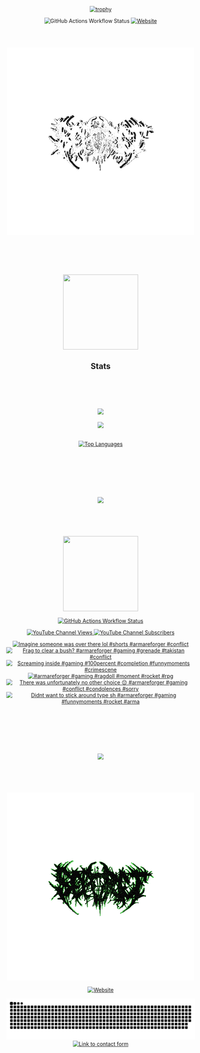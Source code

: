 [COMMENT]: <TITLE*****************************************>

<div align="center">
  <a href="https://seperet.com">
    
  [![trophy](https://github-profile-trophy.vercel.app/?username=denv3rr&column=-1&no-frame=true&no-bg=true&theme=darkhub&title=-Stars,-PullRequest,-Issues,-Reviews)](https://github.com/ryo-ma/github-profile-trophy)
    
  ![GitHub Actions Workflow Status](https://img.shields.io/github/actions/workflow/status/denv3rr/denv3rr/.github%2Fworkflows%2Fyoutube-cards.yml?logoColor=CD201F&label=connections&link=https%3A%2F%2Fyoutube.com%2F%40seperet)
  </a>
  <a href="https://seperet.com">
  ![Website](https://img.shields.io/website?url=https%3A%2F%2Fseperet.com&label=seperet.com)    
  </a>  
</div>

<br></br>

[COMMENT]: <LOGO*****************************************>
<div align="center">
  <a href="https://seperet.com">
    <img src=https://github.com/denv3rr/denv3rr/blob/main/Seperet_Slam_White.gif/>
  </a>
</div>
<br></br>
<br></br>
<br></br>

[COMMENT]: <STATS*****************************************>
<div align="center">

  <img src="https://github.com/Anmol-Baranwal/Cool-GIFs-For-GitHub/assets/74038190/0b335028-1d3d-4ee5-b5b3-a373d499be7e" width="200" height="200">

  ## Stats
</div>

<br></br>
<br></br>

<div align="center">  
<div align="center">
  <a>
    <img src="https://github-profile-summary-cards.vercel.app/api/cards/profile-details?username=denv3rr&theme=transparent"/>
    <br></br>
    <img src="https://github-readme-streak-stats.herokuapp.com?user=denv3rr&theme=transparent&hide_border=true&properties=background&border=white"/>
    <br></br>
  </a>
</div>
  
[![Top Languages](https://github-readme-stats.vercel.app/api/top-langs/?username=denv3rr&hide_border=true&theme=transparent&layout=donut&langs_count=12)](https://github.com/denv3rr/github-readme-stats)
<br></br>
<br></br>
<br></br>
<br></br>

<img src="https://user-images.githubusercontent.com/74038190/212284100-561aa473-3905-4a80-b561-0d28506553ee.gif">
<br></br>
<br></br>
<br></br>

[COMMENT]: <YOUTUBE*****************************************>
<div align="center">
<a href="https://youtube.com/@seperet">
  <img src="https://media4.giphy.com/media/v1.Y2lkPTc5MGI3NjExYzdqdmlpbzIzdDM1Zm8wNnR5MW8wODVwY29tMnBjd2ltb292eXRkMiZlcD12MV9pbnRlcm5hbF9naWZfYnlfaWQmY3Q9cw/dyLmcrc0wk4dUCxp0K/giphy.webp" width="200" height="200">

  <div align="center">
    
   [COMMENT]: <CHECK-WORKFLOWS*****************************************>
   
  ![GitHub Actions Workflow Status](https://img.shields.io/github/actions/workflow/status/denv3rr/denv3rr/.github%2Fworkflows%2Fyoutube-cards.yml?logoColor=CD201F&label=connections&link=https%3A%2F%2Fyoutube.com%2F%40seperet)
  
    
  </div>
  
  ![YouTube Channel Views](https://img.shields.io/youtube/channel/views/UCATB-IqmpAn-2XHu6lxTVwg)
  <a href="https://youtube.com/@seperet">
  ![YouTube Channel Subscribers](https://img.shields.io/youtube/channel/subscribers/UCATB-IqmpAn-2XHu6lxTVwg?link=https%3A%2F%2Fyoutube.com%2F%40seperet)
  </a>
</a>
  
<!-- BEGIN YOUTUBE-CARDS -->
[![Imagine someone was over there lol #shorts #armareforger #conflict](https://ytcards.demolab.com/?id=D9Go3RPIwxY&title=Imagine+someone+was+over+there+lol+%23shorts+%23armareforger+%23conflict&lang=en&timestamp=1752038251&background_color=%230d1117&title_color=%23ffffff&stats_color=%23dedede&max_title_lines=1&width=250&border_radius=5 "Imagine someone was over there lol #shorts #armareforger #conflict")](https://www.youtube.com/shorts/D9Go3RPIwxY)
[![Frag to clear a bush? #armareforger #gaming #grenade #takistan #conflict](https://ytcards.demolab.com/?id=WUcTnDeDBQ4&title=Frag+to+clear+a+bush%3F+%23armareforger+%23gaming+%23grenade+%23takistan+%23conflict&lang=en&timestamp=1749771855&background_color=%230d1117&title_color=%23ffffff&stats_color=%23dedede&max_title_lines=1&width=250&border_radius=5 "Frag to clear a bush? #armareforger #gaming #grenade #takistan #conflict")](https://www.youtube.com/shorts/WUcTnDeDBQ4)
[![Screaming inside #gaming #100percent #completion #funnymoments #crimescene](https://ytcards.demolab.com/?id=ibHnpJmLSyw&title=Screaming+inside+%23gaming+%23100percent+%23completion+%23funnymoments+%23crimescene&lang=en&timestamp=1749165228&background_color=%230d1117&title_color=%23ffffff&stats_color=%23dedede&max_title_lines=1&width=250&border_radius=5 "Screaming inside #gaming #100percent #completion #funnymoments #crimescene")](https://www.youtube.com/shorts/ibHnpJmLSyw)
[![#armareforger #gaming #ragdoll #moment #rocket #rpg](https://ytcards.demolab.com/?id=Ofb4HpzWmaQ&title=%23armareforger+%23gaming+%23ragdoll+%23moment+%23rocket+%23rpg&lang=en&timestamp=1749100964&background_color=%230d1117&title_color=%23ffffff&stats_color=%23dedede&max_title_lines=1&width=250&border_radius=5 "#armareforger #gaming #ragdoll #moment #rocket #rpg")](https://www.youtube.com/shorts/Ofb4HpzWmaQ)
[![There was unfortunately no other choice 😔 #armareforger #gaming #conflict #condolences #sorry](https://ytcards.demolab.com/?id=FTqZuX0OyVU&title=There+was+unfortunately+no+other+choice+%F0%9F%98%94+%23armareforger+%23gaming+%23conflict+%23condolences+%23sorry&lang=en&timestamp=1748214347&background_color=%230d1117&title_color=%23ffffff&stats_color=%23dedede&max_title_lines=1&width=250&border_radius=5 "There was unfortunately no other choice 😔 #armareforger #gaming #conflict #condolences #sorry")](https://www.youtube.com/shorts/FTqZuX0OyVU)
[![Didnt want to stick around type sh #armareforger #gaming #funnymoments #rocket #arma](https://ytcards.demolab.com/?id=AlF7vIcrfL4&title=Didnt+want+to+stick+around+type+sh+%23armareforger+%23gaming+%23funnymoments+%23rocket+%23arma&lang=en&timestamp=1747767208&background_color=%230d1117&title_color=%23ffffff&stats_color=%23dedede&max_title_lines=1&width=250&border_radius=5 "Didnt want to stick around type sh #armareforger #gaming #funnymoments #rocket #arma")](https://www.youtube.com/shorts/AlF7vIcrfL4)
<!-- END YOUTUBE-CARDS -->
<br></br>
<br></br>
<br></br>

<img src="https://user-images.githubusercontent.com/74038190/212284100-561aa473-3905-4a80-b561-0d28506553ee.gif">
<br></br>
<br></br>
<br></br>

[COMMENT]: <LOGO*****************************************>
<div align="center">
  <a href="https://seperet.com">
    <img src=https://github.com/denv3rr/denv3rr/blob/main/Seperet_NightVision_Slam.gif/>
  </a>
</div>

<a href="https://seperet.com">
  
  ![Website](https://img.shields.io/website?url=https%3A%2F%2Fseperet.com&label=seperet.com)

<a/>
  
</div>

[COMMENT]: <SNAKE*****************************************>
  <div align="center">
    <picture>
      <source media="(prefers-color-scheme: dark)" srcset="https://raw.githubusercontent.com/platane/platane/output/github-contribution-grid-snake-dark.svg">
      <source media="(prefers-color-scheme: light)" srcset="https://raw.githubusercontent.com/platane/platane/output/github-contribution-grid-snake.svg">
      <img alt="GitHub contribution grid snake animation" src="https://raw.githubusercontent.com/platane/platane/output/github-contribution-grid-snake.svg">
    </picture>
  </div>
<div align="center">
<a href="https://seperet.com/contact"><img src="https://readme-typing-svg.demolab.com?font=Sixtyfour+Convergence&size=25&duration=3000&color=F7F7F7&center=true&width=520&height=60&lines=CLICK+HERE+TO+CONTACT" alt="Link to contact form" /></a>
</div>

[COMMENT]: <LOGOS*****************************************>
[logo1]: https://github.com/denv3rr/denv3rr/blob/main/Seperet_Slam_White.gif "Seperet.com"
[logo2]: https://github.com/denv3rr/denv3rr/blob/main/Seperet_NightVision_Slam.gif "Seperet.com"
